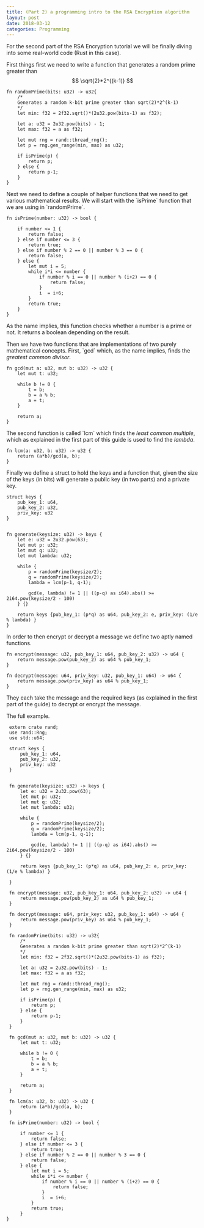 ```yaml
---
title: (Part 2) a programming intro to the RSA Encryption algorithm
layout: post
date: 2018-03-12
categories: Programming
---
```


For the second part of the RSA Encryption tutorial we will be finally diving
into some real-world code (Rust in this case).

First things first we need to write a function that generates a random prime
greater than $$ \sqrt{2}*2^{(k-1)} $$

    fn randomPrime(bits: u32) -> u32{
        /*
        Generates a random k-bit prime greater than sqrt(2)*2^(k-1)
        */
        let min: f32 = 2f32.sqrt()*(2u32.pow(bits-1) as f32);
    
        let a: u32 = 2u32.pow(bits) - 1;
        let max: f32 = a as f32;
    
        let mut rng = rand::thread_rng();
        let p = rng.gen_range(min, max) as u32;
    
        if isPrime(p) {
            return p;
        } else {
            return p-1;
        }
    }

Next we need to define a couple of helper functions that we need to get various
mathematical results. We will start with the \`isPrime\` function that we are
using in \`randomPrime\`.

    fn isPrime(number: u32) -> bool {
    
        if number <= 1 {
            return false;
        } else if number <= 3 {
            return true;
        } else if number % 2 == 0 || number % 3 == 0 {
            return false;
        } else {
            let mut i = 5;
            while i*i <= number {
                if number % i == 0 || number % (i+2) == 0 {
                    return false;
                }
                i  = i+6;
            }
            return true;
        }
    }

As the name implies, this function checks whether a number is a prime or not. It
returns a boolean depending on the result.

Then we have two functions that are implementations of two purely mathematical
concepts. First, \`gcd\` which, as the name implies, finds the *greatest common
divisor*.

    fn gcd(mut a: u32, mut b: u32) -> u32 {
        let mut t: u32;
    
        while b != 0 {
            t = b;
            b = a % b;
            a = t;
        }
    
        return a;
    }

The second function is called \`lcm\` which finds the *least common multiple*,
which as explained in the first part of this guide is used to find the *lambda*.

    fn lcm(a: u32, b: u32) -> u32 {
        return (a*b)/gcd(a, b);
    }

Finally we define a struct to hold the keys and a function that, given the size
of the keys (in bits) will generate a public key (in two parts) and a private
key.

    struct keys {
        pub_key_1: u64,
        pub_key_2: u32,
        priv_key: u32
    }
    
    
    fn generate(keysize: u32) -> keys {
        let e: u32 = 2u32.pow(63);
        let mut p: u32;
        let mut q: u32;
        let mut lambda: u32;
    
        while {
            p = randomPrime(keysize/2);
            q = randomPrime(keysize/2);
            lambda = lcm(p-1, q-1);
    
            gcd(e, lambda) != 1 || ((p-q) as i64).abs() >= 2i64.pow(keysize/2 - 100)
        } {}
    
        return keys {pub_key_1: (p*q) as u64, pub_key_2: e, priv_key: (1/e % lambda) }
    }

In order to then encrypt or decrypt a message we define two aptly named functions.

    fn encrypt(message: u32, pub_key_1: u64, pub_key_2: u32) -> u64 {
        return message.pow(pub_key_2) as u64 % pub_key_1;
    }
    
    fn decrypt(message: u64, priv_key: u32, pub_key_1: u64) -> u64 {
        return message.pow(priv_key) as u64 % pub_key_1;
    }

They each take the message and the required keys (as explained in the first part
of the guide) to decrypt or encrypt the message.

The full example.

     extern crate rand;
     use rand::Rng;
     use std::u64;
    
     struct keys {
         pub_key_1: u64,
         pub_key_2: u32,
         priv_key: u32
     }
    
    
     fn generate(keysize: u32) -> keys {
         let e: u32 = 2u32.pow(63);
         let mut p: u32;
         let mut q: u32;
         let mut lambda: u32;
    
         while {
             p = randomPrime(keysize/2);
             q = randomPrime(keysize/2);
             lambda = lcm(p-1, q-1);
    
             gcd(e, lambda) != 1 || ((p-q) as i64).abs() >= 2i64.pow(keysize/2 - 100)
         } {}
    
         return keys {pub_key_1: (p*q) as u64, pub_key_2: e, priv_key: (1/e % lambda) }
    
     }
    
     fn encrypt(message: u32, pub_key_1: u64, pub_key_2: u32) -> u64 {
         return message.pow(pub_key_2) as u64 % pub_key_1;
     }
    
     fn decrypt(message: u64, priv_key: u32, pub_key_1: u64) -> u64 {
         return message.pow(priv_key) as u64 % pub_key_1;
     }
    
     fn randomPrime(bits: u32) -> u32{
         /*
         Generates a random k-bit prime greater than sqrt(2)*2^(k-1)
         */
         let min: f32 = 2f32.sqrt()*(2u32.pow(bits-1) as f32);
    
         let a: u32 = 2u32.pow(bits) - 1;
         let max: f32 = a as f32;
    
         let mut rng = rand::thread_rng();
         let p = rng.gen_range(min, max) as u32;
    
         if isPrime(p) {
             return p;
         } else {
             return p-1;
         }
     }
    
     fn gcd(mut a: u32, mut b: u32) -> u32 {
         let mut t: u32;
    
         while b != 0 {
             t = b;
             b = a % b;
             a = t;
         }
    
         return a;
     }
    
     fn lcm(a: u32, b: u32) -> u32 {
         return (a*b)/gcd(a, b);
     }
    
     fn isPrime(number: u32) -> bool {
    
         if number <= 1 {
             return false;
         } else if number <= 3 {
             return true;
         } else if number % 2 == 0 || number % 3 == 0 {
             return false;
         } else {
             let mut i = 5;
             while i*i <= number {
                 if number % i == 0 || number % (i+2) == 0 {
                     return false;
                 }
                 i  = i+6;
             }
             return true;
         }
    }

